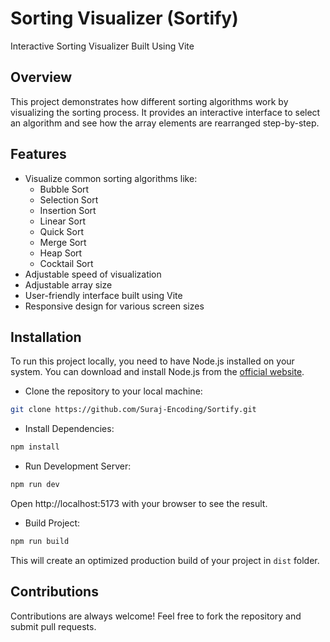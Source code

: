 <!-- # Sorting Visualizer Readme # -->

# Sorting Visualizer (Sortify)

Interactive Sorting Visualizer Built Using Vite

## Overview

This project demonstrates how different sorting algorithms work by visualizing the sorting process. It provides an interactive interface to select an algorithm and see how the array elements are rearranged step-by-step.

## Features

- Visualize common sorting algorithms like:
  - Bubble Sort
  - Selection Sort
  - Insertion Sort
  - Linear Sort
  - Quick Sort
  - Merge Sort
  - Heap Sort
  - Cocktail Sort
- Adjustable speed of visualization
- Adjustable array size
- User-friendly interface built using Vite
- Responsive design for various screen sizes

## Installation

To run this project locally, you need to have Node.js installed on your system. You can download and install Node.js from the [official website](https://nodejs.org).

- Clone the repository to your local machine:

```sh
git clone https://github.com/Suraj-Encoding/Sortify.git
```

- Install Dependencies:
```sh
npm install 
```

- Run Development Server:
```sh
npm run dev 
```
Open http://localhost:5173 with your browser to see the result.

- Build Project:
```sh
npm run build
```
This will create an optimized production build of your project in `dist` folder.

## Contributions

Contributions are always welcome! Feel free to fork the repository and submit pull requests.